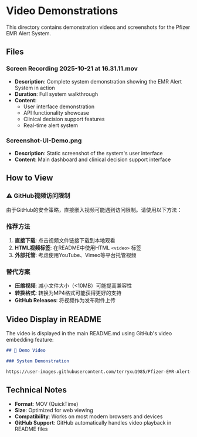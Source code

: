 # Video Demonstrations

This directory contains demonstration videos and screenshots for the Pfizer EMR Alert System.

## Files

### Screen Recording 2025-10-21 at 16.31.11.mov
- **Description**: Complete system demonstration showing the EMR Alert System in action
- **Duration**: Full system walkthrough
- **Content**: 
  - User interface demonstration
  - API functionality showcase
  - Clinical decision support features
  - Real-time alert system

### Screenshot-UI-Demo.png
- **Description**: Static screenshot of the system's user interface
- **Content**: Main dashboard and clinical decision support interface

## How to View

### ⚠️ GitHub视频访问限制
由于GitHub的安全策略，直接嵌入视频可能遇到访问限制。请使用以下方法：

### 推荐方法
1. **直接下载**: 点击视频文件链接下载到本地观看
2. **HTML视频标签**: 在README中使用HTML `<video>` 标签
3. **外部托管**: 考虑使用YouTube、Vimeo等平台托管视频

### 替代方案
- **压缩视频**: 减小文件大小（<10MB）可能提高兼容性
- **转换格式**: 转换为MP4格式可能获得更好的支持
- **GitHub Releases**: 将视频作为发布附件上传

## Video Display in README

The video is displayed in the main README.md using GitHub's video embedding feature:

```markdown
## 🎥 Demo Video

### System Demonstration

https://user-images.githubusercontent.com/terryxu1985/Pfizer-EMR-Alert-System/main/video/Screen%20Recording%202025-10-21%20at%2016.31.11.mov
```

## Technical Notes

- **Format**: MOV (QuickTime)
- **Size**: Optimized for web viewing
- **Compatibility**: Works on most modern browsers and devices
- **GitHub Support**: GitHub automatically handles video playback in README files
